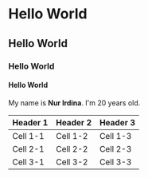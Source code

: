 # Hello World
## Hello World
### Hello World
#### Hello World

My name is **Nur Irdina**. I'm 20 years old.

| Header 1 | Header 2 | Header 3 |
| ---------|----------|----------|
| Cell 1-1  | Cell 1-2 | Cell 1-3 |
| Cell 2-1  | Cell 2-2 | Cell 2-3 |
| Cell 3-1  | Cell 3-2 | Cell 3-3 |

